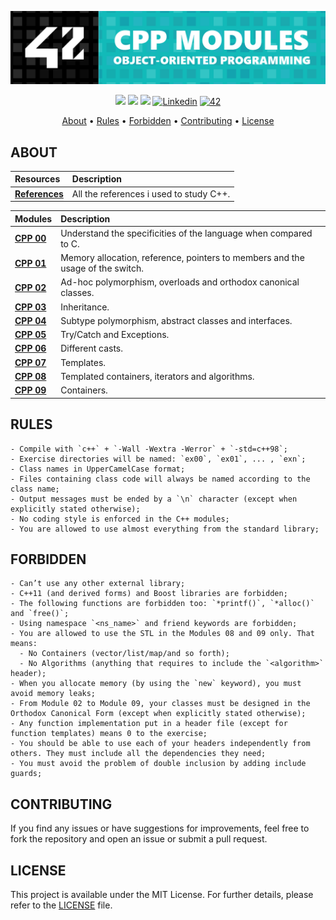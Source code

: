 <p align="center">
  <img src="https://github.com/jotavare/jotavare/blob/main/42/banners/piscine_and_common_core/github_piscine_and_common_core_banner_cpp.png">
</p>

<p align="center">
	<img src="https://img.shields.io/badge/status-in%20progress-yellow?style=flat-square"/>
	<img src="https://img.shields.io/github/languages/top/jotavare/cpp_modules?color=%2312bab9&style=flat-square" />
	<img src="https://img.shields.io/github/last-commit/jotavare/cpp_modules?color=%2312bab9&style=flat-square" />
	<a href='https://www.linkedin.com/in/joaoptoliveira' target="_blank"><img alt='Linkedin' src='https://img.shields.io/badge/LinkedIn-100000?style=flat-square&logo=Linkedin&logoColor=white&labelColor=0A66C2&color=0A66C2'/></a>
	<a href='https://profile.intra.42.fr/users/jotavare' target="_blank"><img alt='42' src='https://img.shields.io/badge/Porto-100000?style=flat-square&logo=42&logoColor=white&labelColor=000000&color=000000'/></a>
</p>

<p align="center">
	<a href="#about">About</a> •
	<a href="#rules">Rules</a> •
	<a href="forbidden">Forbidden</a> •
	<a href="#contributing">Contributing</a> •
	<a href="#license">License</a>
</p>

## ABOUT
| Resources | Description |
| :-- | :-- |
| **[References](https://github.com/jotavare/42-resources/tree/main?tab=readme-ov-file#cpp-modules-00-09)** | All the references i used to study C++. |

| Modules | Description |
| :-- | :-- |
| **[CPP 00](https://github.com/jotavare/cpp_modules/tree/main/cpp_00)** | Understand the specificities of the language when compared to C. |
| **[CPP 01](https://github.com/jotavare/cpp_modules/tree/main/cpp_01)** | Memory allocation, reference, pointers to members and the usage of the switch. |
| **[CPP 02](https://github.com/jotavare/cpp_modules/tree/main/cpp_02)** | Ad-hoc polymorphism, overloads and orthodox canonical classes. |
| **[CPP 03](https://github.com/jotavare/cpp_modules/tree/main/cpp_03)** | Inheritance. |
| **[CPP 04](https://github.com/jotavare/cpp_modules/tree/main/cpp_04)** | Subtype polymorphism, abstract classes and interfaces. |
| **[CPP 05](https://github.com/jotavare/cpp_modules/tree/main/cpp_05)** | Try/Catch and Exceptions. |
| **[CPP 06](https://github.com/jotavare/cpp_modules/tree/main/cpp_06)** | Different casts. |
| **[CPP 07](https://github.com/jotavare/cpp_modules/tree/main/cpp_07)** | Templates. |
| **[CPP 08](https://github.com/jotavare/cpp_modules/tree/main/cpp_08)** | Templated containers, iterators and algorithms. |
| **[CPP 09](https://github.com/jotavare/cpp_modules/tree/main/cpp_09)** | Containers. |

## RULES
```
- Compile with `c++` + `-Wall -Wextra -Werror` + `-std=c++98`;
- Exercise directories will be named: `ex00`, `ex01`, ... , `exn`;
- Class names in UpperCamelCase format;
- Files containing class code will always be named according to the class name;
- Output messages must be ended by a `\n` character (except when explicitly stated otherwise);
- No coding style is enforced in the C++ modules;
- You are allowed to use almost everything from the standard library;
```

## FORBIDDEN
```
- Can’t use any other external library;
- C++11 (and derived forms) and Boost libraries are forbidden;
- The following functions are forbidden too: `*printf()`, `*alloc()` and `free()`;
- Using namespace `<ns_name>` and friend keywords are forbidden;
- You are allowed to use the STL in the Modules 08 and 09 only. That means:
  - No Containers (vector/list/map/and so forth);
  - No Algorithms (anything that requires to include the `<algorithm>` header);
- When you allocate memory (by using the `new` keyword), you must avoid memory leaks;
- From Module 02 to Module 09, your classes must be designed in the Orthodox Canonical Form (except when explicitly stated otherwise);
- Any function implementation put in a header file (except for function templates) means 0 to the exercise;
- You should be able to use each of your headers independently from others. They must include all the dependencies they need;
- You must avoid the problem of double inclusion by adding include guards;
```

## CONTRIBUTING

If you find any issues or have suggestions for improvements, feel free to fork the repository and open an issue or submit a pull request.

## LICENSE

This project is available under the MIT License. For further details, please refer to the [LICENSE](https://github.com/jotavare/libft/blob/master/LICENSE) file.
